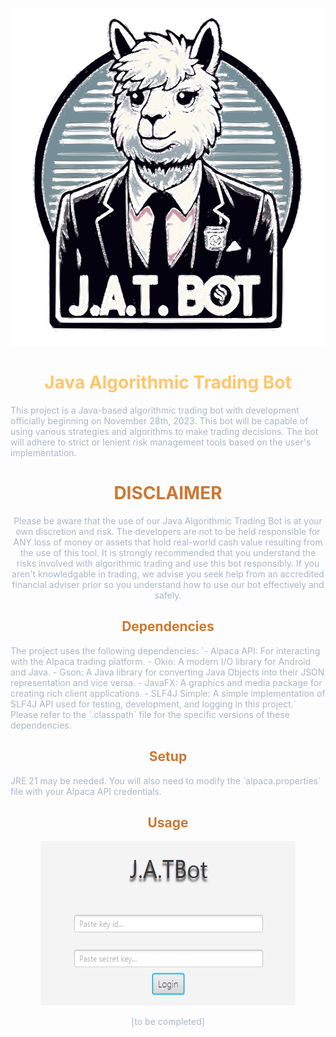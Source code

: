 <p align="center">
  <img src="maaain.svg" alt="Logo" width="540" height="540">
</p>

<h1 align="center" style="color:#FFC66D;">Java Algorithmic Trading Bot</h1>
<p align="left" style="color:#A9B7C6;">
This project is a Java-based algorithmic trading bot with development officially beginning on November 28th, 2023. 
This bot will be capable of using various strategies and algorithms to make trading decisions. The bot will adhere
to strict or lenient risk management tools based on the user's implementation.
</p>
<h1 align="center" style="color:#CC7832;">DISCLAIMER</h1>
<p align="center" style="color:#A9B7C6;">
Please be aware that the use of our Java Algorithmic Trading Bot is at your own discretion and risk.
The developers are not to be held responsible for ANY loss of money or assets that hold real-world 
cash value resulting from the use of this tool. It is strongly recommended that you understand the risks
involved with algorithmic trading and use this bot responsibly. If you aren't knowledgable in trading,
we advise you seek help from an accredited financial adviser prior so you understand how to use our
bot effectively and safely.
</p>
<h2 align="center" style="color:#CC7832;">Dependencies</h2>

<p align="left" style="color:#A9B7C6;">
The project uses the following dependencies:
`- Alpaca API: For interacting with the Alpaca trading platform.
- Okio: A modern I/O library for Android and Java.
- Gson: A Java library for converting Java Objects into their JSON representation and vice versa.
- JavaFX: A graphics and media package for creating rich client applications.
- SLF4J Simple: A simple implementation of SLF4J API used for testing, development, and logging in this project.`
Please refer to the `.classpath` file for the specific versions of these dependencies.
</p>

<h2 align="center" style="color:#CC7832;">Setup</h2>
<p align="left" style="color:#A9B7C6;">
JRE 21 may be needed. 
You will also need to modify the `alpaca.properties` file with your Alpaca API credentials.
</p>

<h2 align="center" style="color:#CC7832;">Usage</h2>
<p align="center">
  <img src="usage.png" alt="Logo" width="408" height="263">
</p>
<p align="center" style="color:#A9B7C6;">[to be completed]</p>